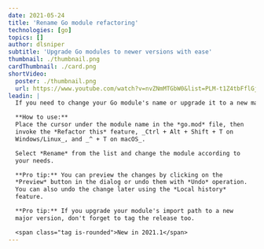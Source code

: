 ```yaml
---
date: 2021-05-24
title: 'Rename Go module refactoring'
technologies: [go]
topics: []
author: dlsniper
subtitle: 'Upgrade Go modules to newer versions with ease'
thumbnail: ./thumbnail.png
cardThumbnail: ./card.png
shortVideo:
  poster: ./thumbnail.png
  url: https://www.youtube.com/watch?v=nvZNmMTGbW0&list=PLM-t1Z4tbFflGjn5Qzjjku5J7SX3p-nhY&index=11&t=0s
leadin: |
  If you need to change your Go module's name or upgrade it to a new major, then the **Rename refactoring** has you covered.

  **How to use:**
  Place the cursor under the module name in the *go.mod* file, then
  invoke the *Refactor this* feature, _Ctrl + Alt + Shift + T on
  Windows/Linux_, and _^ + T on macOS_.

  Select *Rename* from the list and change the module according to
  your needs.

  **Pro tip:** You can preview the changes by clicking on the 
  *Preview* button in the dialog or undo them with *Undo* operation.
  You can also undo the change later using the *Local history*
  feature. 

  **Pro tip:** If you upgrade your module's import path to a new
  major version, don't forget to tag the release too.

  <span class="tag is-rounded">New in 2021.1</span>
---
```

